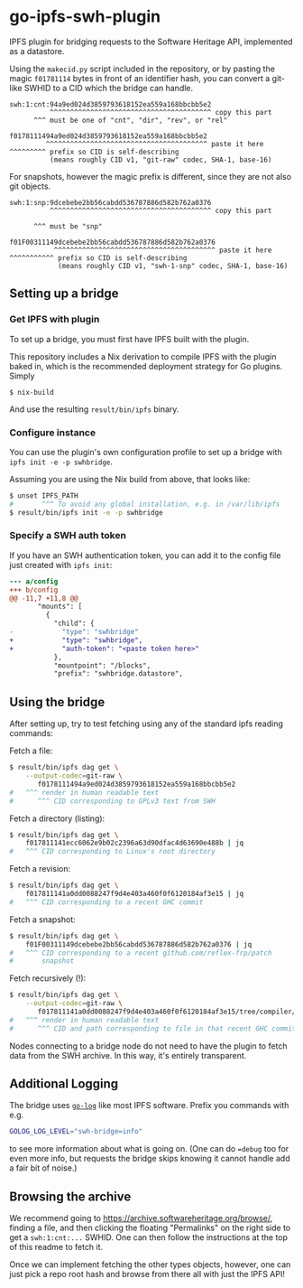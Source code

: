 # go-ipfs-swh-plugin

IPFS plugin for bridging requests to the Software Heritage API,
implemented as a datastore.

Using the `makecid.py` script included in the repository, or by pasting
the magic `f01781114` bytes in front of an identifier hash, you can
convert a git-like SWHID to a CID which the bridge can handle.

```
swh:1:cnt:94a9ed024d3859793618152ea559a168bbcbb5e2
          ^^^^^^^^^^^^^^^^^^^^^^^^^^^^^^^^^^^^^^^^ copy this part
      ^^^ must be one of "cnt", "dir", "rev", or "rel"

f0178111494a9ed024d3859793618152ea559a168bbcbb5e2
         ^^^^^^^^^^^^^^^^^^^^^^^^^^^^^^^^^^^^^^^^ paste it here
^^^^^^^^^ prefix so CID is self-describing
          (means roughly CID v1, "git-raw" codec, SHA-1, base-16)
```

For snapshots, however the magic prefix is different, since they are not
also git objects.

```
swh:1:snp:9dcebebe2bb56cabdd536787886d582b762a0376
          ^^^^^^^^^^^^^^^^^^^^^^^^^^^^^^^^^^^^^^^^ copy this part

      ^^^ must be "snp"

f01F00311149dcebebe2bb56cabdd536787886d582b762a0376
           ^^^^^^^^^^^^^^^^^^^^^^^^^^^^^^^^^^^^^^^^ paste it here
^^^^^^^^^^^ prefix so CID is self-describing
		    (means roughly CID v1, "swh-1-snp" codec, SHA-1, base-16)
```

## Setting up a bridge

### Get IPFS with plugin

To set up a bridge, you must first have IPFS built with the plugin.

This repository includes a Nix derivation to compile IPFS with the
plugin baked in, which is the recommended deployment strategy for Go
plugins. Simply

```
$ nix-build
```

And use the resulting `result/bin/ipfs` binary.

### Configure instance

You can use the plugin's own configuration profile to set up a bridge with `ipfs init -e -p swhbridge`.

Assuming you are using the Nix build from above, that looks like:
```bash
$ unset IPFS_PATH
#       ^^^ To avoid any global installation, e.g. in /var/lib/ipfs
$ result/bin/ipfs init -e -p swhbridge
```

### Specify a SWH auth token

If you have an SWH authentication token, you can add it to the config
file just created with `ipfs init`:

``` diff
--- a/config
+++ b/config
@@ -11,7 +11,8 @@
       "mounts": [
         {
           "child": {
-            "type": "swhbridge"
+            "type": "swhbridge",
+            "auth-token": "<paste token here>"
           },
           "mountpoint": "/blocks",
           "prefix": "swhbridge.datastore",
```

## Using the bridge

After setting up, try to test fetching using any of the standard ipfs
reading commands:

Fetch a file:
```bash
$ result/bin/ipfs dag get \
    --output-codec=git-raw \
       f0178111494a9ed024d3859793618152ea559a168bbcbb5e2
#   ^^^ render in human readable text
#      ^^^ CID corresponding to GPLv3 text from SWH
```

Fetch a directory (listing):
```bash
$ result/bin/ipfs dag get \
    f017811141ecc6062e9b02c2396a63d90dfac4d63690e488b | jq
#   ^^^ CID corresponding to Linux's root directory
```

Fetch a revision:
```bash
$ result/bin/ipfs dag get \
    f017811141a0dd0088247f9d4e403a460f0f6120184af3e15 | jq
#   ^^^ CID corresponding to a recent GHC commit
```

Fetch a snapshot:
```bash
$ result/bin/ipfs dag get \
    f01F00311149dcebebe2bb56cabdd536787886d582b762a0376 | jq
#   ^^^ CID corresponding to a recent github.com/reflex-frp/patch
#       snapshot
```

Fetch recursively (!):
```bash
$ result/bin/ipfs dag get \
    --output-codec=git-raw \
       f017811141a0dd0088247f9d4e403a460f0f6120184af3e15/tree/compiler/hash/GHC/hash/Core/hash/Type.hs/hash
#   ^^^ render in human readable text
#      ^^^ CID and path corresponding to file in that recent GHC commit
```

Nodes connecting to a bridge node do not need to have the plugin to
fetch data from the SWH archive. In this way, it's entirely transparent.

## Additional Logging

The bridge uses [`go-log`](https://github.com/ipfs/go-log) like most
IPFS software. Prefix you commands with e.g.
```bash
GOLOG_LOG_LEVEL="swh-bridge=info"
```
to see more information about what is going on. (One can do `=debug` too
for even more info, but requests the bridge skips knowing it cannot
handle add a fair bit of noise.)

## Browsing the archive

We recommend going to https://archive.softwareheritage.org/browse/,
finding a file, and then clicking the floating "Permalinks" on the right
side to get a `swh:1:cnt:...` SWHID. One can then follow the
instructions at the top of this readme to fetch it.

Once we can implement fetching the other types objects, however, one can
just pick a repo root hash and browse from there all with just the IPFS
API!
